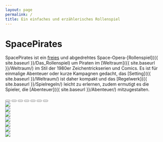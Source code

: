 ```yaml
---
layout: page
permalink: /
title: Ein einfaches und erzählerisches Rollenspiel
---
```


# SpacePirates

SpacePirates ist ein [freies](/spacepirates/Freies_Rollenspiel) und abgedrehtes Space-Opera-[Rollenspiel]({{ site.baseurl }}/Das_Rollenspiel) um Piraten im [Weltraum]({{ site.baseurl }}/Weltraum/) im Stil der 1980er Zeichentrickserien und Comics. Es ist für einmalige Abenteuer oder kurze Kampagnen gedacht, das [Setting]({{ site.baseurl }}/Weltraum/) ist daher kompakt und das [Regelwerk]({{ site.baseurl }}/Spielregeln/) leicht zu erlernen, zudem ermutigt es die Spieler, die [Abenteuer]({{ site.baseurl }}/Abenteuer/) mitzugestalten.

<div id="Carousel" class="carousel slide bg-sterne" data-bs-ride="carousel" data-bs-interval="5000" data-bs-touch="true" data-bs-pause="hover">
  <div class="carousel-indicators">
    <button data-bs-target="#myCarousel" data-bs-slide-to="0" class="active"></button>
    <button data-bs-target="#myCarousel" data-bs-slide-to="1"></button>
    <button data-bs-target="#myCarousel" data-bs-slide-to="2"></button>
    <button data-bs-target="#myCarousel" data-bs-slide-to="3"></button>
    <button data-bs-target="#myCarousel" data-bs-slide-to="4"></button>
    <button data-bs-target="#myCarousel" data-bs-slide-to="5"></button>
    <button data-bs-target="#myCarousel" data-bs-slide-to="6"></button>
  </div>
  <!-- Wrapper for slides -->
  <div class="carousel-inner">
    <div class="carousel-item active">
      <img class="img-fluid" src="{{ site.baseurl }}/assets/images/startseite0.jpg">
    </div>
    <div class="carousel-item">
      <img class="img-fluid" src="{{ site.baseurl }}/assets/images/startseite1.jpg">
    </div>
    <div class="carousel-item">
      <img class="img-fluid" src="{{ site.baseurl }}/assets/images/startseite2.jpg">
    </div>
    <div class="carousel-item">
      <img class="img-fluid" src="{{ site.baseurl }}/assets/images/startseite3.jpg">
    </div>
    <div class="carousel-item">
      <img class="img-fluid" src="{{ site.baseurl }}/assets/images/startseite4.jpg">
    </div>
    <div class="carousel-item">
      <img class="img-fluid" src="{{ site.baseurl }}/assets/images/startseite5.jpg">
    </div>
    <div class="carousel-item">
      <img class="img-fluid" src="{{ site.baseurl }}/assets/images/startseite6.jpg">
    </div>
  </div>

  <a class="carousel-control-prev" href="#myCarousel" role="button" data-bs-slide="prev">
    <span class="carousel-control-prev-icon" aria-hidden="true"></span>
  </a>
  <a class="carousel-control-next" href="#myCarousel" role="button" data-bs-slide="next">
    <span class="carousel-control-next-icon" aria-hidden="true"></span>
  </a>
</div>